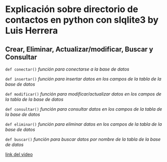 # Explicación sobre directorio de contactos en python con slqlite3 by Luis Herrera
## Crear, Eliminar, Actualizar/modificar, Buscar y Consultar


`def conectar()`
_función para conectarse a la base de datos_

`def insertar()`
_función para insertar datos en los campos de la tabla de la base de datos_

`def modificar()`
_función para modificar/actualizar datos en los campos de la tabla de la base de datos_

`def consultar()`
_función para consultar datos en los campos de la tabla de la base de datos_

`def eliminar()`
_función para eliminar datos en los campos de la tabla de la base de datos_

`def buscar()`
_función para buscar datos por nombre de la tabla de la base de datos_


[link del video](https://youtu.be/NKSJmr0Zu4o)

